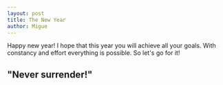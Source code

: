 ```yaml
---
layout: post
title: The New Year
author: Migue
---
```

Happy new year!
I hope that this year you will achieve all your goals. With constancy and effort everything is possible. So let's go for it!



## "Never surrender!"
